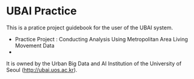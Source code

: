 # UBAI Practice

This is a pratice project guidebook for the user of the UBAI system.

- Practice Project : Conducting Analysis Using Metropolitan Area Living Movement Data
- 
It is owned by the Urban Big Data and AI Institution of the University of Seoul (http://ubai.uos.ac.kr).
